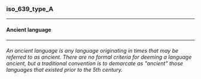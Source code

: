 ### iso_639_type_A



------
#### Ancient language



------
###### An ancient language is any language originating in times that may be referred to as ancient. There are no formal criteria for deeming a language ancient, but a traditional convention is to demarcate as "ancient" those languages that existed prior to the 5th century.